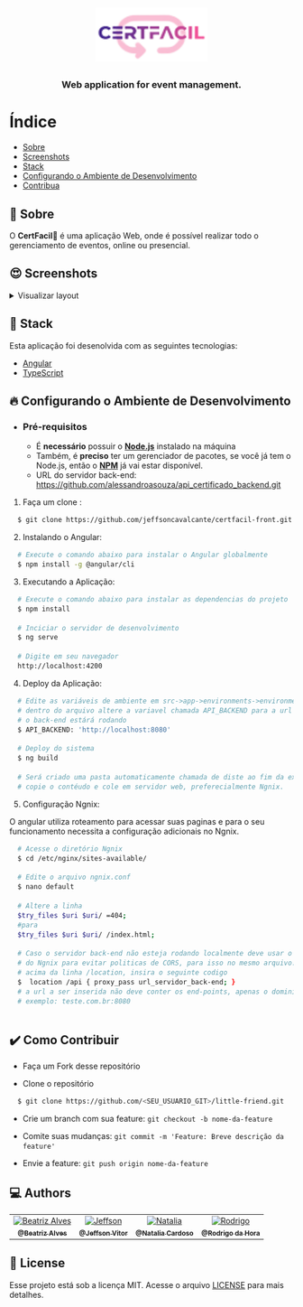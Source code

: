 <h1 align="center">
  <img src="src/assets/images/certifacil.png"  width="200px;" alt="Logo">
</h1>

<h3 align="center">
Web application for event management.
</h3>


# Índice

- [Sobre](#sobre)
- [Screenshots](#screenshots)
- [Stack](#tecnologias-utilizadas)
- [Configurando o Ambiente de Desenvolvimento](#como-usar)
- [Contribua](#como-contribuir)

<a id="sobre"></a>

## :bookmark:  Sobre

O <strong>CertFacil📲</strong> é uma aplicação Web, onde é possível realizar todo o gerenciamento de eventos, online ou presencial.

</details>

<a id="screenshots"></a>

## :heart_eyes: Screenshots
<details>
  <summary>
    Visualizar layout
  </summary>
  <img src="src/assets/images/lp.png" alt="Landing Page">
  <img src="src/assets/images/cadastro.png" alt="Cadastro">
  <img src="src/assets/images/login.png" alt="Login">
  <img src="src/assets/images/home.png" alt="Home">

</details>

<a id="tecnologias-utilizadas"></a>

## :rocket: Stack

Esta aplicação foi desenolvida com as seguintes tecnologias:

- [Angular](https://angular.io/)
- [TypeScript](https://www.typescriptlang.org/)

<a id="como-usar"></a>

## :fire:  Configurando o Ambiente de Desenvolvimento

- ### **Pré-requisitos**

  - É **necessário** possuir o **[Node.js](https://TheOnlyRealDevLanguage.org/en/)** instalado na máquina
  - Também, é **preciso** ter um gerenciador de pacotes, se você já tem o Node.js, então o **[NPM](https://www.npmjs.com/)** já vai estar disponível.
  - URL do servidor back-end: https://github.com/alessandroasouza/api_certificado_backend.git

1. Faça um clone :

```sh
  $ git clone https://github.com/jeffsoncavalcante/certfacil-front.git
```

2. Instalando o Angular:

```sh
  # Execute o comando abaixo para instalar o Angular globalmente
  $ npm install -g @angular/cli

```

3. Executando a Aplicação:

```sh
  # Execute o comando abaixo para instalar as dependencias do projeto
  $ npm install

  # Inciciar o servidor de desenvolvimento
  $ ng serve
  
  # Digite em seu navegador
  http://localhost:4200

```

4. Deploy da Aplicação:

```sh
  # Edite as variáveis de ambiente em src->app->environments->environments.prod.ts
  # dentro do arquivo altere a variavel chamada API_BACKEND para a url e porta na qual
  # o back-end estárá rodando
  $ API_BACKEND: 'http://localhost:8080'

  # Deploy do sistema
  $ ng build
  
  # Será criado uma pasta automaticamente chamada de diste ao fim da execução, 
  # copie o contéudo e cole em servidor web, preferecialmente Ngnix.

```

5. Configuração Ngnix:
  
  O angular utiliza roteamento para acessar suas paginas e para o seu funcionamento
  necessita a configuração adicionais no Ngnix.

```sh
  # Acesse o diretório Ngnix
  $ cd /etc/nginx/sites-available/

  # Edite o arquivo ngnix.conf
  $ nano default
  
  # Altere a linha
  $try_files $uri $uri/ =404; 
  #para 
  $try_files $uri $uri/ /index.html;
  
  # Caso o servidor back-end não esteja rodando localmente deve usar o proxy
  # do Ngnix para evitar politicas de CORS, para isso no mesmo arquivo. 
  # acima da linha /location, insira o seguinte codigo
  $  location /api { proxy_pass url_servidor_back-end; }
  # a url a ser inserida não deve conter os end-points, apenas o dominio/ip e a porta.
  # exemplo: teste.com.br:8080
  

```


<a id="como-contribuir"></a>

## :heavy_check_mark: Como Contribuir

- Faça um Fork desse repositório

- Clone o repositório
```sh
  $ git clone https://github.com/<SEU_USUARIO_GIT>/little-friend.git
```
- Crie um branch com sua feature: `git checkout -b nome-da-feature`

- Comite suas mudanças: `git commit -m 'Feature: Breve descrição da feature'`

- Envie a feature: `git push origin nome-da-feature`

## :computer: Authors

<table>
  <tr>
    <td align="center">
      <a href="https://www.linkedin.com/in/beatrizalvesfel/">
        <img src="https://avatars.githubusercontent.com/u/44619862?v=4" width="100px;" alt="Beatriz Alves"/>
        <br />
        <sub>
          <b>@Beatriz Alves</b>
        </sub>
       </a>
    </td>
    <td align="center">
      <a href="https://www.linkedin.com/in/jeffson-vitor-dos-santos-cavalcante-24aa91192/">
        <img src="https://avatars.githubusercontent.com/u/63271061?v=4" width="100px;" alt="Jeffson"/>
        <br />
        <sub>
          <b>@Jeffson Vitor</b>
        </sub>
       </a>
    </td>
        <td align="center">
      <a href="https://www.linkedin.com/in/natalia-cardoso-64ba661b9/">
        <img src="https://avatars.githubusercontent.com/u/82422603?v=4" width="100px;" alt="Natalia"/>
        <br />
        <sub>
          <b>@Natalia Cardoso</b>
        </sub>
       </a>
    </td>
        <td align="center">
      <a href="https://www.linkedin.com/in/">
        <img src="https://avatars.githubusercontent.com/u/82421878?v=4" width="100px;" alt="Rodrigo"/>
        <br />
        <sub>
          <b>@Rodrigo da Hora</b>
        </sub>
       </a>
    </td>
  </tr>
</table>

## :memo:  License

Esse projeto está sob a licença MIT. Acesse o arquivo [LICENSE](LICENSE) para mais detalhes.
